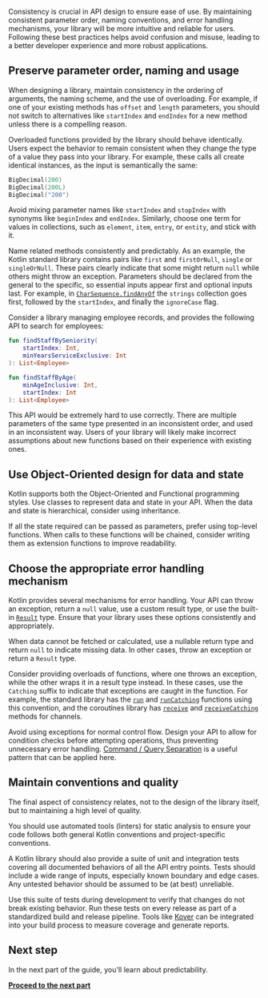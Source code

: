 [//]: # (title: Consistency)

Consistency is crucial in API design to ensure ease of use. By maintaining consistent parameter order, naming conventions,
and error handling mechanisms, your library will be more intuitive and reliable for users. Following these best practices
helps avoid confusion and misuse, leading to a better developer experience and more robust applications.

## Preserve parameter order, naming and usage

When designing a library, maintain consistency in the ordering of arguments, the naming scheme, and the use of overloading.
For example, if one of your existing methods has `offset` and `length` parameters, you should not switch to alternatives like
`startIndex` and `endIndex` for a new method unless there is a compelling reason.

Overloaded functions provided by the library should behave identically.
Users expect the behavior to remain consistent when they change the type of a value they pass into your library.
For example, these calls all create identical instances, as the input is semantically the same:

```kotlin
BigDecimal(200)
BigDecimal(200L)
BigDecimal("200")
```

Avoid mixing parameter names like `startIndex` and `stopIndex` with synonyms like `beginIndex` and `endIndex`.
Similarly, choose one term for values in collections, such as `element`, `item`, `entry`, or `entity`, and stick with it.

Name related methods consistently and predictably. As an example, the Kotlin standard library contains pairs like
`first` and `firstOrNull`, `single` or `singleOrNull`.
These pairs clearly indicate that some might return `null` while others might throw an exception.
Parameters should be declared from the general to the specific, so essential inputs appear first and optional inputs last.
For example, in [`CharSequence.findAnyOf`](https://kotlinlang.org/api/latest/jvm/stdlib/kotlin.text/find-any-of.html) the `strings` collection goes first, followed by the `startIndex`, and finally the `ignoreCase` flag.

Consider a library managing employee records, and provides the following API to search for employees:

```kotlin
fun findStaffBySeniority(
    startIndex: Int, 
    minYearsServiceExclusive: Int
): List<Employee>

fun findStaffByAge(
    minAgeInclusive: Int, 
    startIndex: Int
): List<Employee>
```

This API would be extremely hard to use correctly.
There are multiple parameters of the same type presented in an inconsistent order, and used in an inconsistent way.
Users of your library will likely make incorrect assumptions about new functions based on their experience with existing ones.

## Use Object-Oriented design for data and state

Kotlin supports both the Object-Oriented and Functional programming styles.
Use classes to represent data and state in your API. When the data and state is hierarchical, consider using inheritance.

If all the state required can be passed as parameters, prefer using top-level functions.
When calls to these functions will be chained, consider writing them as extension functions to improve readability.

## Choose the appropriate error handling mechanism

Kotlin provides several mechanisms for error handling.
Your API can throw an exception, return a `null` value, use a custom result type, or use the built-in [`Result`](https://kotlinlang.org/api/latest/jvm/stdlib/kotlin/-result/) type.
Ensure that your library uses these options consistently and appropriately.

When data cannot be fetched or calculated, use a nullable return type and return `null` to indicate missing data.
In other cases, throw an exception or return a `Result` type.

Consider providing overloads of functions, where one throws an exception, while the other wraps it in a result type instead.
In these cases, use the `Catching` suffix to indicate that exceptions are caught in the function.
For example, the standard library has the [`run`](https://kotlinlang.org/api/latest/jvm/stdlib/kotlin/run.html) and [`runCatching`](https://kotlinlang.org/api/latest/jvm/stdlib/kotlin/run-catching.html) functions using this convention,
and the coroutines library has [`receive`](https://kotlinlang.org/api/kotlinx.coroutines/kotlinx-coroutines-core/kotlinx.coroutines.channels/-receive-channel/receive.html) and [`receiveCatching`](https://kotlinlang.org/api/kotlinx.coroutines/kotlinx-coroutines-core/kotlinx.coroutines.channels/-receive-channel/receive-catching.html) methods for channels.

Avoid using exceptions for normal control flow. Design your API to allow for condition checks before attempting operations,
thus preventing unnecessary error handling.
[Command / Query Separation](https://martinfowler.com/bliki/CommandQuerySeparation.html) is a useful pattern that can be applied here.

## Maintain conventions and quality

The final aspect of consistency relates, not to the design of the library itself, but to maintaining a high level of quality.

You should use automated tools (linters) for static analysis to ensure your code follows both general Kotlin conventions
and project-specific conventions.

A Kotlin library should also provide a suite of unit and integration tests covering all documented behaviors of all the API entry points.
Tests should include a wide range of inputs, especially known boundary and edge cases. Any untested behavior should be assumed to be (at best) unreliable.

Use this suite of tests during development to verify that changes do not break existing behavior.
Run these tests on every release as part of a standardized build and release pipeline.
Tools like [Kover](https://github.com/Kotlin/kotlinx-kover) can be integrated into your build process to measure coverage and generate reports.

## Next step

In the next part of the guide, you'll learn about predictability.

[**Proceed to the next part**](api-guidelines-predictability.md)